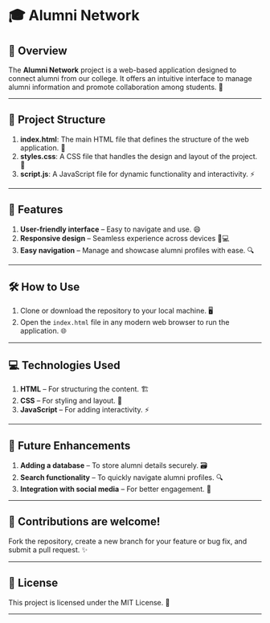 

# 🎓 Alumni Network

## 🌟 Overview  
The **Alumni Network** project is a web-based application designed to connect alumni from our college. It offers an intuitive interface to manage alumni information and promote collaboration among students. 🤝

---

## 📂 Project Structure  
1. **index.html**: The main HTML file that defines the structure of the web application. 📝  
2. **styles.css**: A CSS file that handles the design and layout of the project. 🎨  
3. **script.js**: A JavaScript file for dynamic functionality and interactivity. ⚡

---

## 🚀 Features  
1. **User-friendly interface** – Easy to navigate and use. 😄  
2. **Responsive design** – Seamless experience across devices 📱💻  
3. **Easy navigation** – Manage and showcase alumni profiles with ease. 🔍

---

## 🛠️ How to Use  
1. Clone or download the repository to your local machine. 🖥️  
2. Open the `index.html` file in any modern web browser to run the application. 🌐

---

## 💻 Technologies Used  
1. **HTML** – For structuring the content. 🏗️  
2. **CSS** – For styling and layout. 🎨  
3. **JavaScript** – For adding interactivity. ⚡

---

## 🚀 Future Enhancements  
1. **Adding a database** – To store alumni details securely. 🗃️  
2. **Search functionality** – To quickly navigate alumni profiles. 🔍  
3. **Integration with social media** – For better engagement. 📲

---

## 🤝 Contributions are welcome!  
Fork the repository, create a new branch for your feature or bug fix, and submit a pull request. ✨

---

## 📝 License  
This project is licensed under the MIT License. 📜

---

